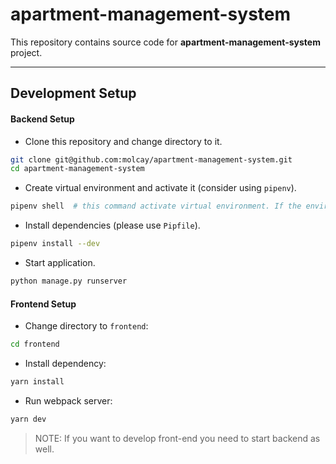# apartment-management-system

This repository contains source code for **apartment-management-system** project.

---

## Development Setup

#### Backend Setup

* Clone this repository and change directory to it.
```bash
git clone git@github.com:molcay/apartment-management-system.git
cd apartment-management-system
```

* Create virtual environment and activate it (consider using `pipenv`).
```bash
pipenv shell  # this command activate virtual environment. If the environment did not exist, first it creates and activate.
```

* Install dependencies (please use `Pipfile`).
```bash
pipenv install --dev
```

* Start application.
```bash
python manage.py runserver
```

#### Frontend Setup

* Change directory to `frontend`:
```bash
cd frontend
```

* Install dependency:
```bash
yarn install
```

* Run webpack server:
```bash
yarn dev
```

> NOTE: If you want to develop front-end you need to start backend as well.
